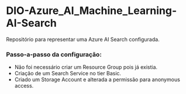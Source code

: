 # DIO-Azure_AI_Machine_Learning-AI-Search
Repositório para representar uma Azure AI Search configurada.

### Passo-a-passo da configuração:
<ul>
<li>Não foi necessário criar um Resource Group pois já existia.</li>
<li>Criação de um Search Service no tier Basic.</li>
<li>Criado um Storage Account e alterada a permissão para anonymous access.</li>
</ul>
